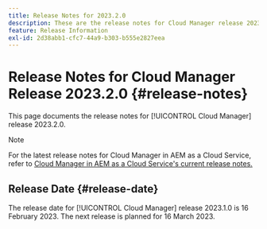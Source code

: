 ```yaml
---
title: Release Notes for 2023.2.0
description: These are the release notes for Cloud Manager release 2023.2.0.
feature: Release Information
exl-id: 2d38abb1-cfc7-44a9-b303-b555e2827eea
---
```


# Release Notes for Cloud Manager Release 2023.2.0 {#release-notes}

This page documents the release notes for [!UICONTROL Cloud Manager] release 2023.2.0.

>[!NOTE]
>
>For the latest release notes for Cloud Manager in AEM as a Cloud Service, refer to [Cloud Manager in AEM as a Cloud Service's current release notes.](https://experienceleague.adobe.com/docs/experience-manager-cloud-service/content/implementing/using-cloud-manager/release-notes-cloud-manager/release-notes-cm-current.html)

## Release Date {#release-date}

The release date for [!UICONTROL Cloud Manager] release 2023.1.0 is 16 February 2023. The next release is planned for 16 March 2023.
